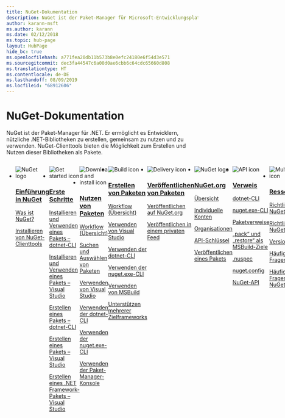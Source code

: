 ```yaml
---
title: NuGet-Dokumentation
description: NuGet ist der Paket-Manager für Microsoft-Entwicklungsplattformen mit .NET. Die NuGet-Clienttools bieten die Möglichkeit zum Erstellen und Nutzen von Paketen.
author: karann-msft
ms.author: karann
ms.date: 02/12/2018
ms.topic: hub-page
layout: HubPage
hide_bc: true
ms.openlocfilehash: a771fea20db11b573b8e0efc24180e6f54d3e571
ms.sourcegitcommit: dec3fa44547c6a00d0ae6cbb6c64cdc65660d808
ms.translationtype: HT
ms.contentlocale: de-DE
ms.lasthandoff: 08/09/2019
ms.locfileid: "68912606"
---
```

<div id="main" class="v2">
    <div class="container">
        <h1>NuGet-Dokumentation</h1>
        <p>NuGet ist der Paket-Manager für .NET. Er ermöglicht es Entwicklern, nützliche .NET-Bibliotheken zu erstellen, gemeinsam zu nutzen und zu verwenden. NuGet-Clienttools bieten die Möglichkeit zum Erstellen und Nutzen dieser Bibliotheken als Pakete.</p> 

<ul id="index1" class="cardsF panelContent singlePanelContent cols cols4" style="float: left; display: flex!important;">
    <li>
        <div class="cardSize">
            <div class="cardPadding">
                <div class="card">
                    <div class="cardImageOuter">
                        <div class="cardImage">
                            <img src="https://docs.microsoft.com/media/logos/logo_nuget.svg" alt="NuGet logo" />
                        </div>
                    </div>
                    <div class="cardText">
                        <h3><a href="what-is-nuget.md">Einführung in NuGet</a></h3>
                        <p>
                            <a href="what-is-nuget.md">Was ist NuGet?</a>
                        </p>
                        <p>
                            <a href="install-nuget-client-tools.md">Installieren von NuGet-Clienttools</a>
                        </p>
                    </div>
                </div>
            </div>
        </div>
    </li>
    <li>
        <div class="cardSize">
            <div class="cardPadding">
                <div class="card">
                    <div class="cardImageOuter">
                        <div class="cardImage">
                            <img src="https://docs.microsoft.com/media/common/i_get-started.svg" alt="Get started icon" />
                        </div>
                    </div>
                    <div class="cardText">
                        <h3><a href="install-nuget-client-tools.md">Erste Schritte</a></h3>
                        <p>
                            <a href="quickstart/install-and-use-a-package-using-the-dotnet-cli.md">Installieren und Verwenden eines Pakets – dotnet-CLI</a>
                        </p>
                        <p>
                            <a href="quickstart/install-and-use-a-package-in-visual-studio.md">Installieren und Verwenden eines Pakets – Visual Studio</a>
                        </p>
                        <p>
                            <a href="quickstart/create-and-publish-a-package-using-the-dotnet-cli.md">Erstellen eines Pakets – dotnet-CLI</a>
                        </p>
                        <p>
                            <a href="quickstart/create-and-publish-a-package-using-visual-studio.md">Erstellen eines Pakets – Visual Studio</a>
                        </p>
                        <p>
                            <a href="quickstart/create-and-publish-a-package-using-visual-studio-net-framework.md">Erstellen eines .NET Framework-Pakets – Visual Studio</a>
                        </p>
                    </div>
                </div>
            </div>
        </div>
    </li>
    <li>
        <div class="cardSize">
            <div class="cardPadding">
                <div class="card">
                    <div class="cardImageOuter">
                        <div class="cardImage">
                            <img src="https://docs.microsoft.com//media/common/i_download-install.svg" alt="Download and install icon" />
                        </div>
                    </div>
                    <div class="cardText">
                        <h3><a href="consume-packages/overview-and-workflow.md">Nutzen von Paketen</a></h3>
                        <p>
                            <a href="consume-packages/overview-and-workflow.md">Workflow (Übersicht)</a>
                        </p>
                        <p>
                            <a href="consume-packages/finding-and-choosing-packages.md">Suchen und Auswählen von Paketen</a>
                        </p>
                        <p>
                            <a href="consume-packages/install-use-packages-visual-studio.md">Verwenden von Visual Studio</a>
                        </p>
                        <p>
                            <a href="consume-packages/install-use-packages-dotnet-cli.md">Verwenden der dotnet-CLI</a>
                        </p>
                        <p>
                            <a href="consume-packages/install-use-packages-nuget-cli.md">Verwenden der nuget.exe-CLI</a>
                        </p>
                        <p>
                            <a href="consume-packages/install-use-packages-powershell.md">Verwenden der Paket-Manager-Konsole</a>
                        </p>
                    </div>
                </div>
            </div>
        </div>
    </li>
    <li>
        <div class="cardSize">
            <div class="cardPadding">
                <div class="card">
                    <div class="cardImageOuter">
                        <div class="cardImage">
                            <img src="https://docs.microsoft.com/media/common/i_build.svg" alt="Build icon" />
                        </div>
                    </div>
                    <div class="cardText">
                        <h3><a href="create-packages/overview-and-workflow.md">Erstellen von Paketen</a></h3>
                        <p>
                            <a href="create-packages/overview-and-workflow.md">Workflow (Übersicht)</a>
                        </p>
                        <p>
                            <a href="quickstart/create-and-publish-a-package-using-visual-studio.md">Verwenden von Visual Studio</a>
                        </p>
                        <p>
                            <a href="create-packages/creating-a-package-dotnet-cli.md">Verwenden der dotnet-CLI</a>
                        </p>
                        <p>
                            <a href="create-packages/creating-a-package.md">Verwenden der nuget.exe-CLI</a>
                        </p>
                        <p>
                            <a href="create-packages/creating-a-package-msbuild.md">Verwenden von MSBuild</a>
                        </p>
                        <p>
                            <a href="create-packages/multiple-target-frameworks-project-file.md">Unterstützen mehrerer Zielframeworks</a>
                        </p>
                    </div>
                </div>
            </div>
        </div>
    </li>
        <li>
        <div class="cardSize">
            <div class="cardPadding">
                <div class="card">
                    <div class="cardImageOuter">
                        <div class="cardImage">
                            <img src="https://docs.microsoft.com/media/common/i_delivery.svg" alt="Delivery icon" />
                        </div>
                    </div>
                    <div class="cardText">
                        <h3><a href="nuget-org/publish-a-package.md">Veröffentlichen von Paketen</a></h3>
                        <p>
                            <a href="nuget-org/publish-a-package.md">Veröffentlichen auf NuGet.org</a>
                        </p>
                        <p>
                            <a href="hosting-packages/overview.md">Veröffentlichen in einem privaten Feed</a>
                        </p>
                    </div>
                </div>
            </div>
        </div>
    </li>
    <li>
        <div class="cardSize">
            <div class="cardPadding">
                <div class="card">
                    <div class="cardImageOuter">
                        <div class="cardImage">
                            <img src="https://docs.microsoft.com/media/logos/logo_nuget.svg" alt="NuGet logo" />
                        </div>
                    </div>
                    <div class="cardText">
                        <h3><a href="nuget-org/overview-nuget-org.md">NuGet.org</a></h3>
                        <p>
                            <a href="nuget-org/overview-nuget-org.md">Übersicht</a>
                        </p>
                        <p>
                            <a href="nuget-org/individual-accounts.md">Individuelle Konten</a>
                        </p>
                        <p>
                            <a href="nuget-org/organizations-on-nuget-org.md">Organisationen</a>
                        </p>
                        <p>
                            <a href="nuget-org/scoped-api-keys.md">API-Schlüssel</a>
                        </p>
                        <p>
                            <a href="nuget-org/publish-a-package.md">Veröffentlichen eines Pakets</a>
                        </p>
                    </div>
                </div>
            </div>
        </div>
    </li>
        <li>
        <div class="cardSize">
            <div class="cardPadding">
                <div class="card">
                    <div class="cardImageOuter">
                        <div class="cardImage">
                            <img src="https://docs.microsoft.com/media/common/i_reference.svg" alt="API icon" />
                        </div>
                    </div>
                    <div class="cardText">
                        <h3><a href="reference/nuspec.md">Verweis</a></h3>
                        <p>
                            <a href="reference/dotnet-commands.md">dotnet-CLI</a>
                        </p>
                        <p>
                            <a href="reference/nuget-exe-cli-reference.md">nuget.exe-CLI</a>
                        <p>
                            <a href="consume-packages/package-references-in-project-files.md">Paketverweise</a>
                        </p>
                        <p>
                            <a href="reference/msbuild-targets.md">„pack“ und „restore“ als MSBuild-Ziele</a>
                        </p>
                        <p>
                            <a href="reference/nuspec.md">.nuspec</a>
                        </p>
                        <p>
                            <a href="reference/nuget-config-file.md">nuget.config</a>
                        </p>
                        <p>
                            <a href="api/overview.md">NuGet-API</a>
                        </p>
                    </div>
                </div>
            </div>
        </div>
    </li>
    <li>
        <div class="cardSize">
            <div class="cardPadding">
                <div class="card">
                    <div class="cardImageOuter">
                        <div class="cardImage">
                            <img src="https://docs.microsoft.com//media/common/i_multi-connect.svg" alt="Multi-connect icon" />
                        </div>
                    </div>
                    <div class="cardText">
                        <h3><a href="policies/governance.md">Ressourcen</a></h3>
                        <p>
                            <a href="policies/governance.md">Richtlinien – NuGet</a>
                        </p>
                        <p>
                            <a href="nuget-org/policies/data-requests.md">Richtlinien – NuGet.org</a>
                        </p>
                        <p>
                            <a href="release-notes/known-issues.md">Versionshinweise</a>
                        </p>
                        <p>
                            <a href="faqs/nuget-faq.md">Häufig gestellte Fragen – NuGet</a>
                        </p>
                        <p>
                            <a href="nuget-org/nuget-org-faq.md">Häufig gestellte Fragen – NuGet.org</a>
                        </p>
                    </div>
                </div>
            </div>
        </div>
    </li>
</ul>
    </div>
</div>
